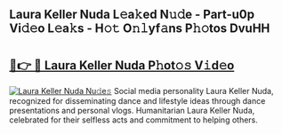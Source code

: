 ## Laura Keller Nuda L𝚎a𝚔ed N𝚞𝚍e - Part-u0p Vi𝚍𝚎o L𝚎a𝚔s - H𝚘𝚝 O𝚗𝚕yf𝚊ns P𝚑𝚘tos DvuHH

# <h2><a href="http://kfdhrw7.oniu.top/?m=Laura+Keller+Nuda">🔗👉 🔴 Laura Keller Nuda P𝚑ot𝚘𝚜 V𝚒d𝚎o</a></h2>

[![Laura Keller Nuda Nu𝚍e𝚜](https://i.imgur.com/0qMVB7G.gif)](http://kfdhrw7.oniu.top/?m=Laura+Keller+Nuda)
Social media personality Laura Keller Nuda, recognized for disseminating dance and lifestyle ideas through dance presentations and personal vlogs. Humanitarian Laura Keller Nuda, celebrated for their selfless acts and commitment to helping others.  
